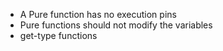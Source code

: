 - A Pure function has no execution pins
- Pure functions should not modify the variables
- get-type functions